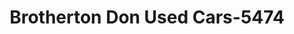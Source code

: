 ---
f_zip-code: 31601
f_state-code: GA
title: Brotherton Don Used Cars-5474
f_phone: 229-242-1865
f_city-only: Valdosta
f_address: 1422 West Hill Avenue Valdosta
f_location-unique-id: '5474'
slug: brotherton-don-used-cars-5474
updated-on: '2024-05-30T13:46:58.046Z'
created-on: '2024-05-30T13:36:59.803Z'
published-on: '2024-05-30T13:54:32.469Z'
f_city-state: cms/city/valdosta-ga.md
f_company: cms/company/brotherton-don-used-cars.md
f_state: cms/state/georgia.md
layout: '[payday-loan].html'
tags: payday-loan
---